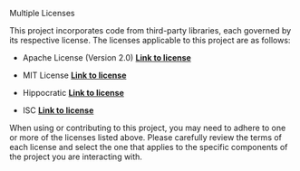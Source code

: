 Multiple Licenses

This project incorporates code from third-party libraries, each governed by its respective license. The licenses applicable to this project are as follows:

- Apache License (Version 2.0)
  **[Link to license](Licesence/Apache.md)**

- MIT License
**[Link to license](Licesence/MIT.md)**

- Hippocratic
**[Link to license](Licesence/Hippocratic.md)**

- ISC
**[Link to license](Licesence/ISC.md)**

When using or contributing to this project, you may need to adhere to one or more of the licenses listed above. Please carefully review the terms of each license and select the one that applies to the specific components of the project you are interacting with.
